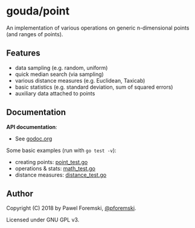 # gouda/point

An implementation of various operations on generic n-dimensional points (and ranges of points).

## Features
* data sampling (e.g. random, uniform)
* quick median search (via sampling)
* various distance measures (e.g. Euclidean, Taxicab)
* basic statistics (e.g. standard deviation, sum of squared errors)
* auxiliary data attached to points

## Documentation

**API documentation**:
* See [godoc.org](https://godoc.org/github.com/pforemski/gouda/point)

Some basic examples (run with `go test -v`):
* creating points: [point_test.go](point_test.go)
* operations & stats: [math_test.go](math_test.go)
* distance measures: [distance_test.go](distance_test.go)

## Author

Copyright (C) 2018 by Pawel Foremski, [@pforemski](https://twitter.com/pforemski).

Licensed under GNU GPL v3. 
